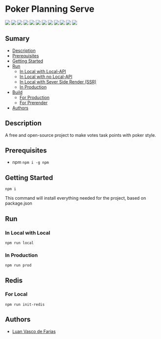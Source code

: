 # Poker Planning Serve
![](https://img.shields.io/github/package-json/v/LvFarias/poker-server/main?style=flat-square)
![](https://img.shields.io/github/license/LvFarias/poker-server?style=flat-square)
![](https://img.shields.io/github/repo-size/LvFarias/poker-server?style=flat-square)
![](https://img.shields.io/github/issues/LvFarias/poker-server?style=flat-square)
![](https://img.shields.io/github/issues-closed-raw/LvFarias/poker-server?style=flat-square)
![](https://img.shields.io/github/issues-pr/LvFarias/poker-server?style=flat-square)
![](https://img.shields.io/github/contributors/LvFarias/poker-server?style=flat-square)
![](https://img.shields.io/github/commit-activity/m/LvFarias/poker-server?style=flat-square)
![](https://img.shields.io/github/last-commit/LvFarias/poker-server/main?style=flat-square)
![](https://img.shields.io/github/forks/LvFarias/poker-server?style=social)
![](https://img.shields.io/github/stars/LvFarias/poker-server?style=social)
![](https://img.shields.io/github/watchers/LvFarias/poker-server?style=social)

## Sumary

- [Description](#description)
- [Prerequisites](#prerequisites)
- [Getting Started](#getting-started)
- [Run](#run)
  - [In Local with Local-API](#in-local-with-local-api)
  - [In Local with no Local-API](#in-local-with-no-local-api)
  - [In Local with Sever Side Render (SSR)](#in-local-with-sever-side-render-(ssr))
  - [In Production](#in-production)
- [Build](#build)
  - [For Production](#for-production)
  - [For Prerender](#for-prerender)
- [Authors](#authors)

## Description

A free and open-source project to make votes task points with poker style.

## Prerequisites

- npm `npm i -g npm`
## Getting Started

```
npm i
```
This command will install everything needed for the project, based on package.json

## Run
### In Local with Local

```
npm run local
```

### In Production

```
npm run prod
```

## Redis
### For Local

```
npm run init-redis
```

## Authors

- [Luan Vasco de Farias](https://github.com/LvFarias)
